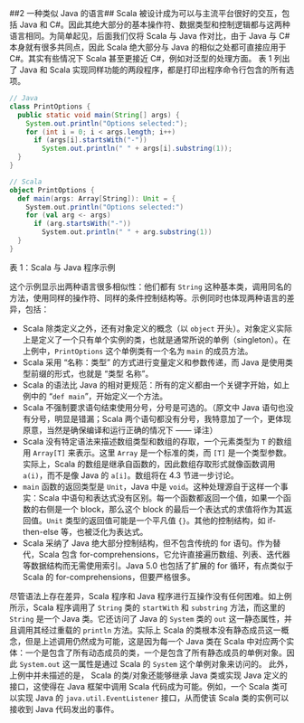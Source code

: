 ##2 一种类似 Java 的语言##
Scala 被设计成为可以与主流平台很好的交互，包括 Java 和 C#。因此其绝大部分的基本操作符、数据类型和控制逻辑都与这两种语言相同。为简单起见，后面我们仅将 Scala 与 Java 作对比，由于 Java 与 C# 本身就有很多共同点，因此 Scala 绝大部分与 Java 的相似之处都可直接应用于 C#。其实有些情况下 Scala 甚至更接近 C#，例如对泛型的处理方面。
表 1 列出了 Java 和 Scala 实现同样功能的两段程序，都是打印出程序命令行包含的所有选项。
```java
// Java
class PrintOptions {
  public static void main(String[] args) {
    System.out.println("Options selected:");
    for (int i = 0; i < args.length; i++)
      if (args[i].startsWith("-"))
        System.out.println(" " + args[i].substring(1));
  }
}
```
```scala
// Scala
object PrintOptions {
  def main(args: Array[String]): Unit = {
    System.out.println("Options selected:")
    for (val arg <- args)
      if (arg.startsWith("-"))
        System.out.println(" " + arg.substring(1))
  }
}
```
表 1：Scala 与 Java 程序示例

这个示例显示出两种语言很多相似性：他们都有 `String` 这种基本类，调用同名的方法，使用同样的操作符、同样的条件控制结构等。示例同时也体现两种语言的差异，包括：
* Scala 除类定义之外，还有对象定义的概念（以 `object` 开头）。对象定义实际上是定义了一个只有单个实例的类，也就是通常所说的单例（singleton）。在上例中，`PrintOptions` 这个单例类有一个名为 `main` 的成员方法。
* Scala 采用 “名称：类型” 的方式进行变量定义和参数传递，而 Java 是使用类型前缀的形式，也就是 “类型 名称”。
* Scala 的语法比 Java 的相对更规范：所有的定义都由一个关键字开始，如上例中的 “`def main`”，开始定义一个方法。
* Scala 不强制要求语句结束使用分号，分号是可选的。（原文中 Java 语句也没有分号，明显是错漏；Scala 两个语句都没有分号，我特意加了一个，更体现原意，当然是确保编译和运行正确的情况下 —— 译注）
* Scala 没有特定语法来描述数组类型和数组的存取，一个元素类型为 `T` 的数组用 `Array[T]` 来表示。这里 `Array` 是一个标准的类，而 `[T]` 是一个类型参数。实际上，Scala 的数组是继承自函数的，因此数组存取形式就像函数调用 `a(i)`，而不是像 Java 的 `a[i]`。数组将在 4.3 节进一步讨论。
* `main` 函数的返回类型是 `Unit`，Java 中是 `void`。这种处理源自于这样一个事实：Scala 中语句和表达式没有区别。每一个函数都返回一个值，如果一个函数的右侧是一个 block，那么这个 block 的最后一个表达式的求值将作为其返回值。`Unit` 类型的返回值可能是一个平凡值 `{}`。其他的控制结构，如 if-then-else 等，也被泛化为表达式。
* Scala 采纳了 Java 绝大部分控制结构，但不包含传统的 for 语句。作为替代，Scala 包含 for-comprehensions，它允许直接遍历数组、列表、迭代器等数据结构而无需使用索引。Java 5.0 也包括了扩展的 for 循环，有点类似于 Scala 的 for-comprehensions，但要严格很多。

尽管语法上存在差异，Scala 程序和 Java 程序进行互操作没有任何困难。如上例所示，Scala 程序调用了 `String` 类的 `startWith` 和 `substring` 方法，而这里的 `String` 是一个 Java 类。它还访问了 Java 的 `System` 类的 `out` 这一静态属性，并且调用其经过重载的 `println` 方法。实际上 Scala 的类根本没有静态成员这一概念，但是上述调用仍然成为可能，这是因为每一个 Java 类在 Scala 中对应两个实体：一个是包含了所有动态成员的类，一个是包含了所有静态成员的单例对象。因此 `System.out` 这一属性是通过 Scala 的 `System` 这个单例对象来访问的。
此外，上例中并未描述的是， Scala 的类/对象还能够继承 Java 类或实现 Java 定义的接口，这使得在 Java 框架中调用 Scala 代码成为可能。例如，一个 Scala 类可以实现 Java 的 `java.util.EventListener` 接口，从而使该 Scala 类的实例可以接收到 Java 代码发出的事件。
